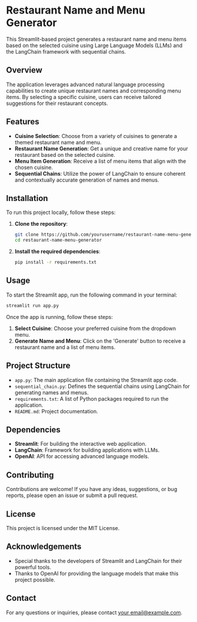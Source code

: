 
# Restaurant Name and Menu Generator

This Streamlit-based project generates a restaurant name and menu items based on the selected cuisine using Large Language Models (LLMs) and the LangChain framework with sequential chains.

## Overview

The application leverages advanced natural language processing capabilities to create unique restaurant names and corresponding menu items. By selecting a specific cuisine, users can receive tailored suggestions for their restaurant concepts.

## Features

- **Cuisine Selection**: Choose from a variety of cuisines to generate a themed restaurant name and menu.
- **Restaurant Name Generation**: Get a unique and creative name for your restaurant based on the selected cuisine.
- **Menu Item Generation**: Receive a list of menu items that align with the chosen cuisine.
- **Sequential Chains**: Utilize the power of LangChain to ensure coherent and contextually accurate generation of names and menus.

## Installation

To run this project locally, follow these steps:

1. **Clone the repository**:
    ```sh
    git clone https://github.com/yourusername/restaurant-name-menu-generator.git
    cd restaurant-name-menu-generator
    ```

2. **Install the required dependencies**:
    ```sh
    pip install -r requirements.txt
    ```

## Usage

To start the Streamlit app, run the following command in your terminal:
```sh
streamlit run app.py
```

Once the app is running, follow these steps:

1. **Select Cuisine**: Choose your preferred cuisine from the dropdown menu.
2. **Generate Name and Menu**: Click on the 'Generate' button to receive a restaurant name and a list of menu items.

## Project Structure

- `app.py`: The main application file containing the Streamlit app code.
- `sequential_chain.py`: Defines the sequential chains using LangChain for generating names and menus.
- `requirements.txt`: A list of Python packages required to run the application.
- `README.md`: Project documentation.

## Dependencies

- **Streamlit**: For building the interactive web application.
- **LangChain**: Framework for building applications with LLMs.
- **OpenAI**: API for accessing advanced language models.

## Contributing

Contributions are welcome! If you have any ideas, suggestions, or bug reports, please open an issue or submit a pull request.

## License

This project is licensed under the MIT License.

## Acknowledgements

- Special thanks to the developers of Streamlit and LangChain for their powerful tools.
- Thanks to OpenAI for providing the language models that make this project possible.

## Contact

For any questions or inquiries, please contact [your email@example.com](mailto:your.email@example.com).
